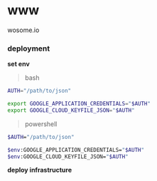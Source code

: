 # www
wosome.io


### deployment
**set env**

> bash
```BASH
AUTH="/path/to/json"

export GOOGLE_APPLICATION_CREDENTIALS="$AUTH"
export GOOGLE_CLOUD_KEYFILE_JSON="$AUTH"
```

> powershell
```bash
$AUTH="/path/to/json"

$env:GOOGLE_APPLICATION_CREDENTIALS="$AUTH"
$env:GOOGLE_CLOUD_KEYFILE_JSON="$AUTH"
```

**deploy infrastructure**
